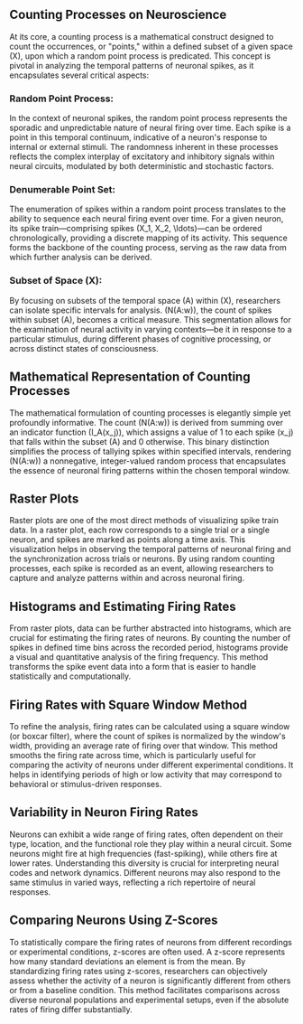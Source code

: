 ## Counting Processes on Neuroscience

At its core, a counting process is a mathematical construct designed to count the occurrences, or "points," within a defined subset of a given space \(X\), upon which a random point process is predicated. This concept is pivotal in analyzing the temporal patterns of neuronal spikes, as it encapsulates several critical aspects:

### Random Point Process:
In the context of neuronal spikes, the random point process represents the sporadic and unpredictable nature of neural firing over time. Each spike is a point in this temporal continuum, indicative of a neuron's response to internal or external stimuli. The randomness inherent in these processes reflects the complex interplay of excitatory and inhibitory signals within neural circuits, modulated by both deterministic and stochastic factors.

### Denumerable Point Set:
The enumeration of spikes within a random point process translates to the ability to sequence each neural firing event over time. For a given neuron, its spike train—comprising spikes \(X_1, X_2, \ldots\)—can be ordered chronologically, providing a discrete mapping of its activity. This sequence forms the backbone of the counting process, serving as the raw data from which further analysis can be derived.

### Subset of Space \(X\):
By focusing on subsets of the temporal space \(A\) within \(X\), researchers can isolate specific intervals for analysis. \(N(A:w)\), the count of spikes within subset \(A\), becomes a critical measure. This segmentation allows for the examination of neural activity in varying contexts—be it in response to a particular stimulus, during different phases of cognitive processing, or across distinct states of consciousness.

## Mathematical Representation of Counting Processes
The mathematical formulation of counting processes is elegantly simple yet profoundly informative. The count \(N(A:w)\) is derived from summing over an indicator function \(I_A(x_j)\), which assigns a value of 1 to each spike \(x_j\) that falls within the subset \(A\) and 0 otherwise. This binary distinction simplifies the process of tallying spikes within specified intervals, rendering \(N(A:w)\) a nonnegative, integer-valued random process that encapsulates the essence of neuronal firing patterns within the chosen temporal window.

## Raster Plots
Raster plots are one of the most direct methods of visualizing spike train data. In a raster plot, each row corresponds to a single trial or a single neuron, and spikes are marked as points along a time axis. This visualization helps in observing the temporal patterns of neuronal firing and the synchronization across trials or neurons. By using random counting processes, each spike is recorded as an event, allowing researchers to capture and analyze patterns within and across neuronal firing.

## Histograms and Estimating Firing Rates
From raster plots, data can be further abstracted into histograms, which are crucial for estimating the firing rates of neurons. By counting the number of spikes in defined time bins across the recorded period, histograms provide a visual and quantitative analysis of the firing frequency. This method transforms the spike event data into a form that is easier to handle statistically and computationally.

## Firing Rates with Square Window Method
To refine the analysis, firing rates can be calculated using a square window (or boxcar filter), where the count of spikes is normalized by the window's width, providing an average rate of firing over that window. This method smooths the firing rate across time, which is particularly useful for comparing the activity of neurons under different experimental conditions. It helps in identifying periods of high or low activity that may correspond to behavioral or stimulus-driven responses.

## Variability in Neuron Firing Rates
Neurons can exhibit a wide range of firing rates, often dependent on their type, location, and the functional role they play within a neural circuit. Some neurons might fire at high frequencies (fast-spiking), while others fire at lower rates. Understanding this diversity is crucial for interpreting neural codes and network dynamics. Different neurons may also respond to the same stimulus in varied ways, reflecting a rich repertoire of neural responses.

## Comparing Neurons Using Z-Scores
To statistically compare the firing rates of neurons from different recordings or experimental conditions, z-scores are often used. A z-score represents how many standard deviations an element is from the mean. By standardizing firing rates using z-scores, researchers can objectively assess whether the activity of a neuron is significantly different from others or from a baseline condition. This method facilitates comparisons across diverse neuronal populations and experimental setups, even if the absolute rates of firing differ substantially.
